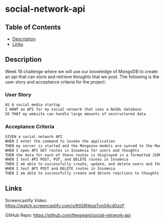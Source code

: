 # social-network-api
## Table of Contents
- [Description](#description)
- [Links](#links)

## Description 
Week 18 challenge where we will use our knowledge of MongoDB to create an api that can store and retrieve thoughts that we post. The following is the user story and acceptance criteria for the project:

### User Story

```md
AS A social media startup
I WANT an API for my social network that uses a NoSQL database
SO THAT my website can handle large amounts of unstructured data
```

### Acceptance Criteria

```md
GIVEN a social network API
WHEN I enter the command to invoke the application
THEN my server is started and the Mongoose models are synced to the MongoDB database
WHEN I open API GET routes in Insomnia for users and thoughts
THEN the data for each of these routes is displayed in a formatted JSON
WHEN I test API POST, PUT, and DELETE routes in Insomnia
THEN I am able to successfully create, update, and delete users and thoughts in my database
WHEN I test API POST and DELETE routes in Insomnia
THEN I am able to successfully create and delete reactions to thoughts and add and remove friends to a user’s friend list
```

## Links
Screencastify Video: https://watch.screencastify.com/v/KtG8f4eqjTyn04cd0zoY

GitHub Repo: https://github.com/thegwanj/social-network-api
